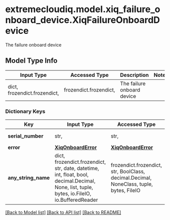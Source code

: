 # extremecloudiq.model.xiq_failure_onboard_device.XiqFailureOnboardDevice

The failure onboard device

## Model Type Info
Input Type | Accessed Type | Description | Notes
------------ | ------------- | ------------- | -------------
dict, frozendict.frozendict,  | frozendict.frozendict,  | The failure onboard device | 

### Dictionary Keys
Key | Input Type | Accessed Type | Description | Notes
------------ | ------------- | ------------- | ------------- | -------------
**serial_number** | str,  | str,  | The serial number | 
**error** | [**XiqOnboardError**](XiqOnboardError.md) | [**XiqOnboardError**](XiqOnboardError.md) |  | [optional] 
**any_string_name** | dict, frozendict.frozendict, str, date, datetime, int, float, bool, decimal.Decimal, None, list, tuple, bytes, io.FileIO, io.BufferedReader | frozendict.frozendict, str, BoolClass, decimal.Decimal, NoneClass, tuple, bytes, FileIO | any string name can be used but the value must be the correct type | [optional]

[[Back to Model list]](../../README.md#documentation-for-models) [[Back to API list]](../../README.md#documentation-for-api-endpoints) [[Back to README]](../../README.md)

